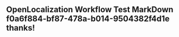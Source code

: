 <properties
ms.topic="hero-topic"
ms.test1="hero-topic"
ms.test2="test"/>

## OpenLocalization Workflow Test MarkDown f0a6f884-bf87-478a-b014-9504382f4d1e thanks!

